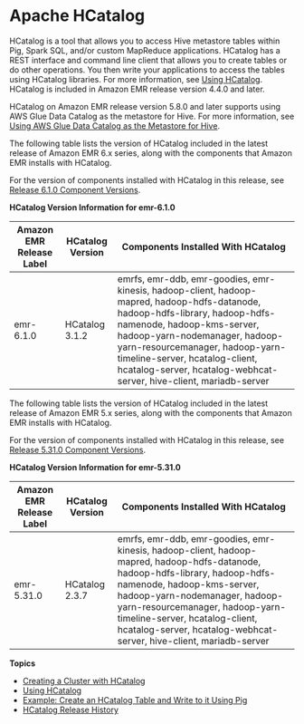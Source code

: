# Apache HCatalog<a name="emr-hcatalog"></a>

HCatalog is a tool that allows you to access Hive metastore tables within Pig, Spark SQL, and/or custom MapReduce applications\. HCatalog has a REST interface and command line client that allows you to create tables or do other operations\. You then write your applications to access the tables using HCatalog libraries\. For more information, see [Using HCatalog](https://cwiki.apache.org/confluence/display/Hive/HCatalog+UsingHCat)\. HCatalog is included in Amazon EMR release version 4\.4\.0 and later\.

HCatalog on Amazon EMR release version 5\.8\.0 and later supports using AWS Glue Data Catalog as the metastore for Hive\. For more information, see [Using AWS Glue Data Catalog as the Metastore for Hive](https://docs.aws.amazon.com/emr/latest/ReleaseGuide/emr-hive-metastore-glue.html)\.

The following table lists the version of HCatalog included in the latest release of Amazon EMR 6\.x series, along with the components that Amazon EMR installs with HCatalog\.

For the version of components installed with HCatalog in this release, see [Release 6\.1\.0 Component Versions](emr-release-6x.md#emr-610-release)\.


**HCatalog Version Information for emr\-6\.1\.0**  

| Amazon EMR Release Label | HCatalog Version | Components Installed With HCatalog | 
| --- | --- | --- | 
| emr\-6\.1\.0 | HCatalog 3\.1\.2 | emrfs, emr\-ddb, emr\-goodies, emr\-kinesis, hadoop\-client, hadoop\-mapred, hadoop\-hdfs\-datanode, hadoop\-hdfs\-library, hadoop\-hdfs\-namenode, hadoop\-kms\-server, hadoop\-yarn\-nodemanager, hadoop\-yarn\-resourcemanager, hadoop\-yarn\-timeline\-server, hcatalog\-client, hcatalog\-server, hcatalog\-webhcat\-server, hive\-client, mariadb\-server | 

The following table lists the version of HCatalog included in the latest release of Amazon EMR 5\.x series, along with the components that Amazon EMR installs with HCatalog\.

For the version of components installed with HCatalog in this release, see [Release 5\.31\.0 Component Versions](emr-release-5x.md#emr-5310-release)\.


**HCatalog Version Information for emr\-5\.31\.0**  

| Amazon EMR Release Label | HCatalog Version | Components Installed With HCatalog | 
| --- | --- | --- | 
| emr\-5\.31\.0 | HCatalog 2\.3\.7 | emrfs, emr\-ddb, emr\-goodies, emr\-kinesis, hadoop\-client, hadoop\-mapred, hadoop\-hdfs\-datanode, hadoop\-hdfs\-library, hadoop\-hdfs\-namenode, hadoop\-kms\-server, hadoop\-yarn\-nodemanager, hadoop\-yarn\-resourcemanager, hadoop\-yarn\-timeline\-server, hcatalog\-client, hcatalog\-server, hcatalog\-webhcat\-server, hive\-client, mariadb\-server | 

**Topics**
+ [Creating a Cluster with HCatalog](emr-hcatalog-create-cluster.md)
+ [Using HCatalog](emr-hcatalog-using.md)
+ [Example: Create an HCatalog Table and Write to it Using Pig](emr-hcatalog-pig.md)
+ [HCatalog Release History](HCatalog-release-history.md)